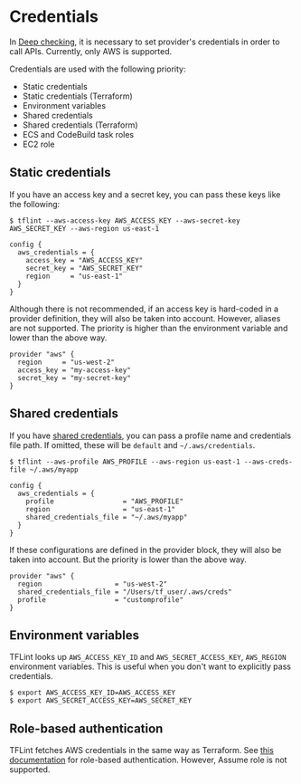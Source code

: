 # Credentials

In [Deep checking](advanced.md#deep-checking), it is necessary to set provider's credentials in order to call APIs. Currently, only AWS is supported.

Credentials are used with the following priority:

- Static credentials
- Static credentials (Terraform)
- Environment variables
- Shared credentials
- Shared credentials (Terraform)
- ECS and CodeBuild task roles
- EC2 role

## Static credentials

If you have an access key and a secret key, you can pass these keys like the following:

```
$ tflint --aws-access-key AWS_ACCESS_KEY --aws-secret-key AWS_SECRET_KEY --aws-region us-east-1
```

```hcl
config {
  aws_credentials = {
    access_key = "AWS_ACCESS_KEY"
    secret_key = "AWS_SECRET_KEY"
    region     = "us-east-1"
  }
}
```

Although there is not recommended, if an access key is hard-coded in a provider definition, they will also be taken into account. However, aliases are not supported. The priority is higher than the environment variable and lower than the above way.

```hcl
provider "aws" {
  region     = "us-west-2"
  access_key = "my-access-key"
  secret_key = "my-secret-key"
}
```

## Shared credentials

If you have [shared credentials](https://aws.amazon.com/jp/blogs/security/a-new-and-standardized-way-to-manage-credentials-in-the-aws-sdks/), you can pass a profile name and credentials file path. If omitted, these will be `default` and `~/.aws/credentials`.

```
$ tflint --aws-profile AWS_PROFILE --aws-region us-east-1 --aws-creds-file ~/.aws/myapp
```

```hcl
config {
  aws_credentials = {
    profile                 = "AWS_PROFILE"
    region                  = "us-east-1"
    shared_credentials_file = "~/.aws/myapp"
  }
}
```

If these configurations are defined in the provider block, they will also be taken into account. But the priority is lower than the above way.

```hcl
provider "aws" {
  region                  = "us-west-2"
  shared_credentials_file = "/Users/tf_user/.aws/creds"
  profile                 = "customprofile"
}
```

## Environment variables

TFLint looks up `AWS_ACCESS_KEY_ID` and `AWS_SECRET_ACCESS_KEY`, `AWS_REGION` environment variables. This is useful when you don't want to explicitly pass credentials.

```
$ export AWS_ACCESS_KEY_ID=AWS_ACCESS_KEY
$ export AWS_SECRET_ACCESS_KEY=AWS_SECRET_KEY
```

## Role-based authentication

TFLint fetches AWS credentials in the same way as Terraform. See [this documentation](https://www.terraform.io/docs/providers/aws/index.html#ecs-and-codebuild-task-roles) for role-based authentication. However, Assume role is not supported.
